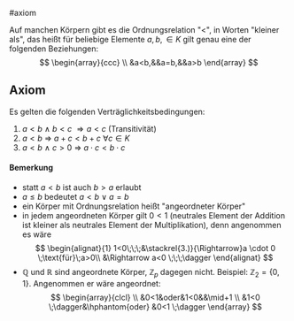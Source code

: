 #axiom 

Auf manchen Körpern gibt es die Ordnungsrelation "$<$", in Worten "kleiner als", das heißt für beliebige Elemente $a,b, \in K$ gilt genau eine der folgenden Beziehungen:$$
\begin{array}{ccc} \\
&a<b,&&a=b,&&a>b
\end{array}
$$
## Axiom
Es gelten die folgenden Verträglichkeitsbedingungen:
1. $a<b$ $\land$ $b<c$ $\Rightarrow a<c$ (Transitivität)
2. $a<b$ $\Rightarrow$ $a+c<b+c$   $\forall c \in K$ 
3. $a<b$ $\land$ $c >0$ $\Rightarrow$ $a \cdot c < b \cdot c$

#### Bemerkung
- statt $a<b$ ist auch $b>a$ erlaubt 
- $a \leq b$ bedeutet $a< b$ $\lor$ $a=b$
- ein Körper mit Ordnungsrelation heißt "angeordneter Körper"
- in jedem angeordneten Körper gilt $0<1$ (neutrales Element der Addition ist kleiner als neutrales Element der Multiplikation), denn angenommen es wäre $$
\begin{alignat}{1}
1<0\;\;\;&\stackrel{3.)}{\Rightarrow}a \cdot 0 \;\text{für}\;a>0\\
&\Rightarrow a<0   \;\;\;\dagger
\end{alignat}
$$
- $\mathbb{Q}$ und $\mathbb{R}$ sind angeordnete Körper, $\mathbb{Z}_p$ dagegen nicht.
	Beispiel: $\mathbb{Z}_2=\{0,1\}$. Angenommen er wäre angeordnet:$$
\begin{array}{clcl} \\
&0<1&oder&1<0&&\mid+1 \\
&1<0 \;\dagger&\hphantom{oder} &0<1 \;\dagger
\end{array}
$$
